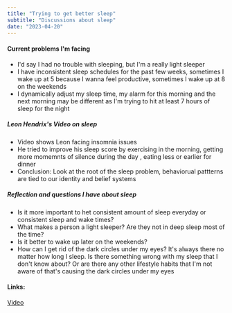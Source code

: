 ```yaml
---
title: "Trying to get better sleep"
subtitle: "Discussions about sleep"
date: "2023-04-20"
---
```


#### Current problems I'm facing

- I'd say I had no trouble with sleeping, but I'm a really light sleeper
- I have inconsistent sleep schedules for the past few weeks, sometimes I wake up at 5 because I wanna feel productive, sometimes I wake up at 8 on the weekends
- I dynamically adjust my sleep time, my alarm for this morning and the next morning may be different as I'm trying to hit at least 7 hours of sleep for the night

##### Leon Hendrix's Video on sleep

- Video shows Leon facing insomnia issues
- He tried to improve his sleep score by exercising in the morning, getting more momemnts of silence during the day , eating less or earlier for dinner
- Conclusion: Look at the root of the sleep problem, behaviorual pattterns are tied to our identity and belief systems

##### Reflection and questions I have about sleep

- Is it more important to het consistent amount of sleep everyday or consistent sleep and wake times?
- What makes a person a light sleeper? Are they not in deep sleep most of the time?
- Is it better to wake up later on the weekends?
- How can I get rid of the dark circles under my eyes? It's always there no matter how long I sleep. Is there something wrong with my sleep that I don't know about? Or are there any other lifestyle habits that I'm not aware of that's causing the dark circles under my eyes

#### Links:

[Video](https://www.youtube.com/watch?v=Y0jp2KAtP38)
